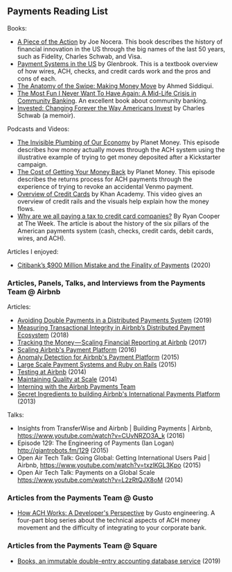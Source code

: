## Payments Reading List

Books:

- [A Piece of the Action](https://smile.amazon.com/Piece-Action-Middle-Class-Joined/dp/1476744890/) by Joe Nocera. This book describes the history of financial innovation in the US through the big names of the last 50 years, such as Fidelity, Charles Schwab, and Visa.
- [Payment Systems in the US](https://smile.amazon.com/Payments-Systems-U-S-Third-Professional-ebook/dp/B074PB7T1K/) by Glenbrook. This is a textbook overview of how wires, ACH, checks, and credit cards work and the pros and cons of each.
- [The Anatomy of the Swipe: Making Money Move](https://www.amazon.com/dp/B086WT7CSL/ref=dp-kindle-redirect?_encoding=UTF8&btkr=1) by Ahmed Siddiqui.
- [The Most Fun I Never Want To Have Again: A Mid-Life Crisis in Community Banking](https://www.amazon.com/Most-Never-Want-Have-Again/dp/1481867954). An excellent book about community banking.
- [Invested: Changing Forever the Way Americans Invest](https://www.amazon.com/dp/B07MYKVLCL/ref=dp-kindle-redirect?_encoding=UTF8&btkr=1) by Charles Schwab (a memoir).

Podcasts and Videos:

- [The Invisible Plumbing of Our Economy](https://www.npr.org/sections/money/2013/10/04/229224964/episode-489-the-invisible-plumbing-of-our-economy) by Planet Money. This episode describes how money actually moves through the ACH system using the illustrative example of trying to get money deposited after a Kickstarter campaign.
- [The Cost of Getting Your Money Back](https://www.npr.org/2019/06/26/736352315/episode-922-the-cost-of-getting-your-money-back) by Planet Money. This episode describes the returns process for ACH payments through the experience of trying to revoke an accidental Venmo payment. 
- [Overview of Credit Cards](https://www.khanacademy.org/economics-finance-domain/core-finance/interest-tutorial/credit-card-interest/v/institutional-roles-in-issuing-and-processing-credit-cards) by Khan Academy. This video gives an overview of credit rails and the visuals help explain how the money flows.
- [Why are we all paying a tax to credit card companies?](https://theweek.com/articles/850232/why-are-all-paying-tax-credit-card-companies) By Ryan Cooper at The Week. The article is about the history of the six pillars of the American payments system (cash, checks, credit cards, debit cards, wires, and ACH).

Articles I enjoyed:

- [Citibank’s $900 Million Mistake and the Finality of Payments](https://www.aier.org/article/citibanks-900-million-mistake-and-the-finality-of-payments/) (2020)

### Articles, Panels, Talks, and Interviews from the Payments Team @ Airbnb

Articles:

- [Avoiding Double Payments in a Distributed Payments System](https://medium.com/airbnb-engineering/avoiding-double-payments-in-a-distributed-payments-system-2981f6b070bb) (2019)
- [Measuring Transactional Integrity in Airbnb’s Distributed Payment Ecosystem](https://medium.com/airbnb-engineering/measuring-transactional-integrity-in-airbnbs-distributed-payment-ecosystem-a670d6926d22) (2018)
- [Tracking the Money — Scaling Financial Reporting at Airbnb](https://medium.com/airbnb-engineering/tracking-the-money-scaling-financial-reporting-at-airbnb-6d742b80f040) (2017)
- [Scaling Airbnb's Payment Platform](https://medium.com/airbnb-engineering/scaling-airbnbs-payment-platform-43ebfc99b324) (2016)
- [Anomaly Detection for Airbnb's Payment Platform](https://medium.com/airbnb-engineering/anomaly-detection-for-airbnb-s-payment-platform-e3b0ec513199) (2015)
- [Large Scale Payment Systems and Ruby on Rails](https://medium.com/airbnb-engineering/large-scale-payments-systems-and-ruby-on-rails-bfe5b89f6f4) (2015)
- [Testing at Airbnb](https://medium.com/airbnb-engineering/testing-at-airbnb-199f68a0a40d#.owpgrk8hl) (2014)
- [Maintaining Quality at Scale](https://medium.com/airbnb-engineering/maintaining-quality-at-scale-a3b0ffa03ef9) (2014)
- [Interning with the Airbnb Payments Team](https://medium.com/airbnb-engineering/interning-with-the-airbnb-payments-team-af8cbe51eae0)
- [Secret Ingredients to building Airbnb's International Payments Platform](https://medium.com/airbnb-engineering/secret-ingredients-to-building-airbnbs-international-payments-platform-523d20b6a0cf) (2013)

Talks:

- Insights from TransferWise and Airbnb | Building Payments | Airbnb, https://www.youtube.com/watch?v=CUvNRZO3A_k (2016)
- Episode 129: The Engineering of Payments (Ian Logan) http://giantrobots.fm/129 (2015)
- Open Air Tech Talk: Going Global: Getting International Users Paid | Airbnb, https://www.youtube.com/watch?v=txzlKGL3Kpo (2015)
- Open Air Tech Talk: Payments on a Global Scale https://www.youtube.com/watch?v=L2zRtQJX8oM (2014)

### Articles from the Payments Team @ Gusto

- [How ACH Works: A Developer's Perspective](https://engineering.gusto.com/how-ach-works-a-developer-perspective-part-1/) by Gusto engineering. A four-part blog series about the technical aspects of ACH money movement and the difficulty of integrating to your corporate bank.

### Articles from the Payments Team @ Square

- [Books, an immutable double-entry accounting database service](https://developer.squareup.com/blog/books-an-immutable-double-entry-accounting-database-service) (2019)

